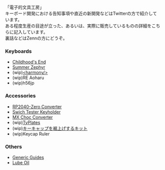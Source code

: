 「電子的文具工房」  
キーボード開発における告知事項や直近の新開発などはTwitterの方で紹介しています。  
ある程度生産の目途が立った、あるいは、実際に販売しているものの詳細をこちらに記入しています。  
裏話などはZennの方にどうぞ。

### Keyboards
- [Childhood's End](https://github.com/Cheena-gb/Childhood-s-End)
- [Summer Zephyr](https://github.com/Cheena-gb/Summer-Zephyr)
- (wip)[\<harmony/>](https://github.com/Cheena-gb/harmony)
- (wip)RE Aoharu
- (wip)h56jp

### Accessories
- [RP2040-Zero Converter](https://github.com/Cheena-gb/RP2040-Zero-Converter)
- [Swich Tester Keyholder](https://github.com/Cheena-gb/Switch-Tester-Keyholder)
- [MX Choc Converter](https://github.com/Cheena-gb/MX-Choc-Converter)
- (wip)[TyPlates](https://github.com/Cheena-gb/typlates)
- (wip)[キーキャップを裾上げするキット](https://github.com/Cheena-gb/miniskirt-kit)
- (wip)Keycap Ruler
  
### Others
- [Generic Guides](https://github.com/Cheena-gb/generic-guides)
- [Lube Oil](https://github.com/Cheena-gb/lube)
